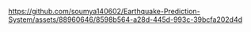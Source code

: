 https://github.com/soumya140602/Earthquake-Prediction-System/assets/88960646/8598b564-a28d-445d-993c-39bcfa202d4d
